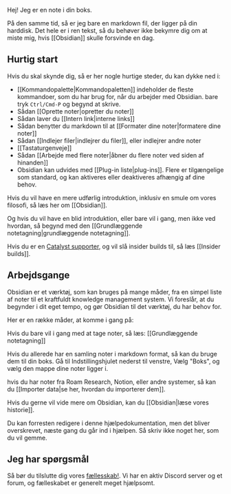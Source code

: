 Hej! Jeg er en note i din boks.

På den samme tid, så er jeg bare en markdown fil, der ligger på din harddisk. Det hele er i ren tekst, så du behøver ikke bekymre dig om at miste mig, hvis [[Obsidian]] skulle forsvinde en dag.

## Hurtig start

Hvis du skal skynde dig, så er her nogle hurtige steder, du kan dykke ned i:

- [[Kommandopalette|Kommandopaletten]] indeholder de fleste kommandoer, som du har brug for, når du arbejder med Obsidian. bare tryk `Ctrl/Cmd-P` og begynd at skrive.
- Sådan [[Oprette noter|opretter du noter]]
- Sådan laver du [[Intern link|interne links]]
- Sådan benytter du markdown til at [[Formater dine noter|formatere dine noter]]
- Sådan [[Indlejer filer|indlejrer du filer]], eller indlejrer andre noter
- [[Tastaturgenveje]]
- Sådan [[Arbejde med flere noter|åbner du flere noter ved siden af hinanden]]
- Obsidian kan udvides med [[Plug-in liste|plug-ins]]. Flere er tilgængelige som standard, og kan aktiveres eller deaktiveres afhængig af dine behov.

Hvis du vil have en mere udførlig introduktion, inklusiv en smule om vores filosofi, så læs her om [[Obsidian]].

Og hvis du vil have en blid introduktion, eller bare vil i gang, men ikke ved hvordan, så begynd med den [[Grundlæggende notetagning|grundlæggende notetagning]].

Hvis du er en [Catalyst supporter](https://obsidian.md/pricing), og vil slå insider builds til, så læs [[Insider builds]].

## Arbejdsgange
Obsidian er et værktøj, som kan bruges på mange måder, fra en simpel liste af noter til et kraftfuldt knowledge management system. Vi foreslår, at du begynder i dit eget tempo, og gør Obsidian til det værktøj, du har behov for.

Her er en række måder, at komme i gang på:

Hvis du bare vil i gang med at tage noter, så læs: [[Grundlæggende notetagning]]

Hvis du allerede har en samling noter i markdown format, så kan du bruge dem til din boks. Gå til Indstillingshjulet nederst til venstre, Vælg "Boks", og vælg den mappe dine noter ligger i.

hvis du har noter fra Roam Research, Notion, eller andre systemer, så kan du [[Importer data|se her, hvordan du importerer dem]].

Hvis du gerne vil vide mere om Obsidian, kan du [[Obsidian|læse vores historie]].

Du kan forresten redigere i denne hjælpedokumentation, men det bliver overskrevet, næste gang du går ind i hjælpen. Så skriv ikke noget her, som du vil gemme.

## Jeg har spørgsmål
Så bør du tilslutte dig vores [fællesskab!](https://obsidian.md/community). Vi har en aktiv Discord server og et forum, og fælleskabet er generelt meget hjælpsomt.
